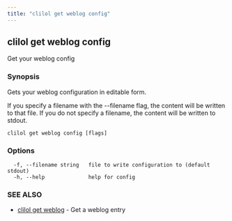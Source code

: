 ```yaml
---
title: "clilol get weblog config"
---
```

## clilol get weblog config

Get your weblog config

### Synopsis

Gets your weblog configuration in editable form.

If you specify a filename with the --filename flag, the content will be written
to that file. If you do not specify a filename, the content will be written
to stdout.

```
clilol get weblog config [flags]
```

### Options

```
  -f, --filename string   file to write configuration to (default stdout)
  -h, --help              help for config
```

### SEE ALSO

* [clilol get weblog](clilol_get_weblog.md)	 - Get a weblog entry

